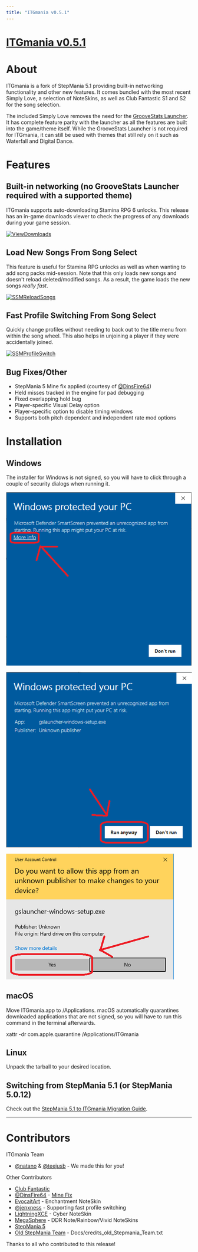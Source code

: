 ```yaml
---
title: "ITGmania v0.5.1"
---
```


[ITGmania v0.5.1](https://github.com/itgmania/itgmania/releases/tag/v0.5.1)
=========================================================

About
=====

ITGmania is a fork of StepMania 5.1 providing built-in networking functionality and other new features. It comes bundled with the most recent Simply Love, a selection of NoteSkins, as well as Club Fantastic S1 and S2 for the song selection.

The included Simply Love removes the need for the [GrooveStats Launcher](https://github.com/GrooveStats/gslauncher/). It has complete feature parity with the launcher as all the features are built into the game/theme itself. While the GrooveStats Launcher is not required for ITGmania, it can still be used with themes that still rely on it such as Waterfall and Digital Dance.

Features
========

Built-in networking (no GrooveStats Launcher required with a supported theme)
-----------------------------------------------------------------------------

ITGmania supports auto-downloading Stamina RPG 6 unlocks. This release has an in-game downloads viewer to check the progress of any downloads during your game session.

[![ViewDownloads](https://user-images.githubusercontent.com/5017202/173255997-d0be6c2b-4153-4c64-abb9-a8214fefdea1.png)](https://user-images.githubusercontent.com/5017202/173255997-d0be6c2b-4153-4c64-abb9-a8214fefdea1.png)

Load New Songs From Song Select
-------------------------------

This feature is useful for Stamina RPG unlocks as well as when wanting to add song packs mid-session. Note that this only loads new songs and doesn't reload deleted/modified songs. As a result, the game loads the new songs _really fast_.

[![SSMReloadSongs](https://user-images.githubusercontent.com/5017202/173255878-35bc23d3-c79c-46bd-9e0c-8ee318391280.png)](https://user-images.githubusercontent.com/5017202/173255878-35bc23d3-c79c-46bd-9e0c-8ee318391280.png)

Fast Profile Switching From Song Select
---------------------------------------

Quickly change profiles without needing to back out to the title menu from within the song wheel. This also helps in unjoining a player if they were accidentally joined.

[![SSMProfileSwitch](https://user-images.githubusercontent.com/5017202/173255964-3de42ad5-1cc3-4361-8599-4b583f76edba.png)](https://user-images.githubusercontent.com/5017202/173255964-3de42ad5-1cc3-4361-8599-4b583f76edba.png)

Bug Fixes/Other
---------------

*   StepMania 5 Mine fix applied (courtesy of [@DinsFire64](https://github.com/DinsFire64))
*   Held misses tracked in the engine for pad debugging
*   Fixed overlapping hold bug
*   Player-specific Visual Delay option
*   Player-specific option to disable timing windows
*   Supports both pitch dependent and independent rate mod options

Installation
============

Windows
-------

The installer for Windows is not signed, so you will have to click through a couple of security dialogs when running it.

[![](https://raw.githubusercontent.com/GrooveStats/gslauncher/main/doc/images/win-security-dialog-1.png)](https://raw.githubusercontent.com/GrooveStats/gslauncher/main/doc/images/win-security-dialog-1.png)

[![](https://raw.githubusercontent.com/GrooveStats/gslauncher/main/doc/images/win-security-dialog-2.png)](https://raw.githubusercontent.com/GrooveStats/gslauncher/main/doc/images/win-security-dialog-2.png)

[![](https://raw.githubusercontent.com/GrooveStats/gslauncher/main/doc/images/win-security-dialog-3.png)](https://raw.githubusercontent.com/GrooveStats/gslauncher/main/doc/images/win-security-dialog-3.png)

macOS
-----

Move ITGmania.app to /Applications. macOS automatically quarantines downloaded applications that are not signed, so you will have to run this command in the terminal afterwards.

xattr -dr com.apple.quarantine /Applications/ITGmania

Linux
-----

Unpack the tarball to your desired location.

Switching from StepMania 5.1 (or StepMania 5.0.12)
--------------------------------------------------

Check out the [StepMania 5.1 to ITGmania Migration Guide](https://github.com/itgmania/itgmania/blob/beta/Docs/Userdocs/sm5_migration.md).

* * *

Contributors
============

ITGmania Team

*   [@natano](https://github.com/natano) & [@teejusb](https://github.com/teejusb) - We made this for you!

Other Contributors

*   [Club Fantastic](https://wiki.clubfantastic.dance/en/Credits)
*   [@DinsFire64](https://github.com/DinsFire64) - [Mine Fix](https://gist.github.com/DinsFire64/4a3f763cd3033afd55a176980b32a3b5)
*   [EvocaitArt](https://twitter.com/EvocaitArt) - Enchantment NoteSkin
*   [@jenxness](https://github.com/jenxness) - Supporting fast profile switching
*   [LightningXCE](https://twitter.com/lightningxce) - Cyber NoteSkin
*   [MegaSphere](https://github.com/Pete-Lawrence/Peters-Noteskins) - DDR Note/Rainbow/Vivid NoteSkins
*   [StepMania 5](https://github.com/itgmania/itgmania/blob/v0.5.1/Docs/credits_SM5.txt)
*   [Old StepMania Team](https://github.com/itgmania/itgmania/blob/v0.5.1/Docs/credits_old_Stepmania_Team.txt) - Docs/credits\_old\_Stepmania\_Team.txt

Thanks to all who contributed to this release!
